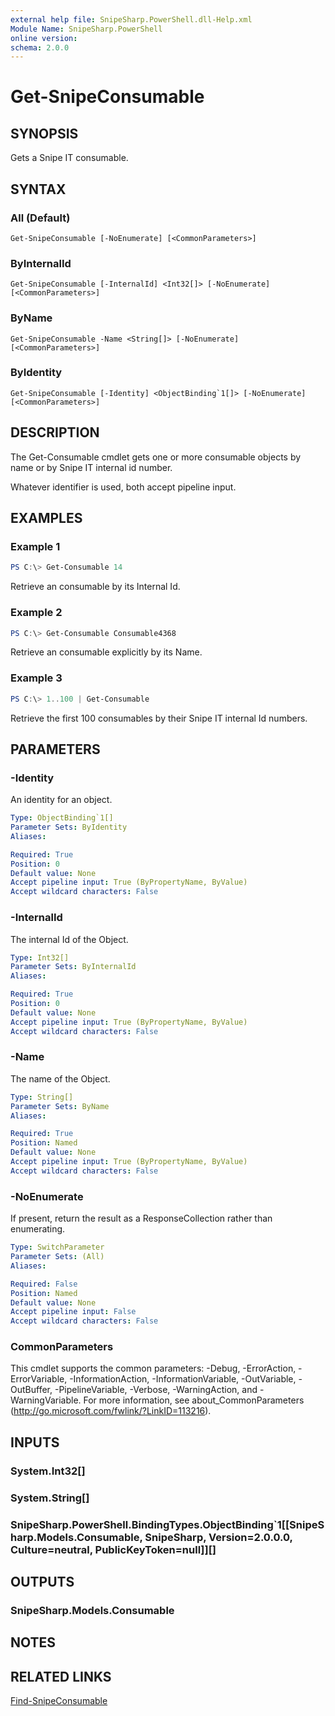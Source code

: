 ```yaml
---
external help file: SnipeSharp.PowerShell.dll-Help.xml
Module Name: SnipeSharp.PowerShell
online version:
schema: 2.0.0
---
```


# Get-SnipeConsumable

## SYNOPSIS
Gets a Snipe IT consumable.

## SYNTAX

### All (Default)
```
Get-SnipeConsumable [-NoEnumerate] [<CommonParameters>]
```

### ByInternalId
```
Get-SnipeConsumable [-InternalId] <Int32[]> [-NoEnumerate] [<CommonParameters>]
```

### ByName
```
Get-SnipeConsumable -Name <String[]> [-NoEnumerate] [<CommonParameters>]
```

### ByIdentity
```
Get-SnipeConsumable [-Identity] <ObjectBinding`1[]> [-NoEnumerate] [<CommonParameters>]
```

## DESCRIPTION
The Get-Consumable cmdlet gets one or more consumable objects by name or by Snipe IT internal id number.

Whatever identifier is used, both accept pipeline input.

## EXAMPLES

### Example 1
```powershell
PS C:\> Get-Consumable 14
```

Retrieve an consumable by its Internal Id.

### Example 2
```powershell
PS C:\> Get-Consumable Consumable4368
```

Retrieve an consumable explicitly by its Name.

### Example 3
```powershell
PS C:\> 1..100 | Get-Consumable
```

Retrieve the first 100 consumables by their Snipe IT internal Id numbers.

## PARAMETERS

### -Identity
An identity for an object.

```yaml
Type: ObjectBinding`1[]
Parameter Sets: ByIdentity
Aliases:

Required: True
Position: 0
Default value: None
Accept pipeline input: True (ByPropertyName, ByValue)
Accept wildcard characters: False
```

### -InternalId
The internal Id of the Object.

```yaml
Type: Int32[]
Parameter Sets: ByInternalId
Aliases:

Required: True
Position: 0
Default value: None
Accept pipeline input: True (ByPropertyName, ByValue)
Accept wildcard characters: False
```

### -Name
The name of the Object.

```yaml
Type: String[]
Parameter Sets: ByName
Aliases:

Required: True
Position: Named
Default value: None
Accept pipeline input: True (ByPropertyName, ByValue)
Accept wildcard characters: False
```

### -NoEnumerate
If present, return the result as a ResponseCollection rather than enumerating.

```yaml
Type: SwitchParameter
Parameter Sets: (All)
Aliases:

Required: False
Position: Named
Default value: None
Accept pipeline input: False
Accept wildcard characters: False
```

### CommonParameters
This cmdlet supports the common parameters: -Debug, -ErrorAction, -ErrorVariable, -InformationAction, -InformationVariable, -OutVariable, -OutBuffer, -PipelineVariable, -Verbose, -WarningAction, and -WarningVariable. For more information, see about_CommonParameters (http://go.microsoft.com/fwlink/?LinkID=113216).

## INPUTS

### System.Int32[]

### System.String[]

### SnipeSharp.PowerShell.BindingTypes.ObjectBinding`1[[SnipeSharp.Models.Consumable, SnipeSharp, Version=2.0.0.0, Culture=neutral, PublicKeyToken=null]][]

## OUTPUTS

### SnipeSharp.Models.Consumable

## NOTES

## RELATED LINKS

[Find-SnipeConsumable](Find-SnipeConsumable.md)
